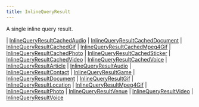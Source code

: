 ```yaml
---
title: InlineQueryResult
---
```


A single inline query result.

<div class="font-mono whitespace-pre"><span class="opacity-50">| </span><a href="/gh/types/inlinequeryresultcachedaudio"  >InlineQueryResultCachedAudio</a><span class="opacity-50">
| </span><a href="/gh/types/inlinequeryresultcacheddocument"  >InlineQueryResultCachedDocument</a><span class="opacity-50">
| </span><a href="/gh/types/inlinequeryresultcachedgif"  >InlineQueryResultCachedGif</a><span class="opacity-50">
| </span><a href="/gh/types/inlinequeryresultcachedmpeg4gif"  >InlineQueryResultCachedMpeg4Gif</a><span class="opacity-50">
| </span><a href="/gh/types/inlinequeryresultcachedphoto"  >InlineQueryResultCachedPhoto</a><span class="opacity-50">
| </span><a href="/gh/types/inlinequeryresultcachedsticker"  >InlineQueryResultCachedSticker</a><span class="opacity-50">
| </span><a href="/gh/types/inlinequeryresultcachedvideo"  >InlineQueryResultCachedVideo</a><span class="opacity-50">
| </span><a href="/gh/types/inlinequeryresultcachedvoice"  >InlineQueryResultCachedVoice</a><span class="opacity-50">
| </span><a href="/gh/types/inlinequeryresultarticle"  >InlineQueryResultArticle</a><span class="opacity-50">
| </span><a href="/gh/types/inlinequeryresultaudio"  >InlineQueryResultAudio</a><span class="opacity-50">
| </span><a href="/gh/types/inlinequeryresultcontact"  >InlineQueryResultContact</a><span class="opacity-50">
| </span><a href="/gh/types/inlinequeryresultgame"  >InlineQueryResultGame</a><span class="opacity-50">
| </span><a href="/gh/types/inlinequeryresultdocument"  >InlineQueryResultDocument</a><span class="opacity-50">
| </span><a href="/gh/types/inlinequeryresultgif"  >InlineQueryResultGif</a><span class="opacity-50">
| </span><a href="/gh/types/inlinequeryresultlocation"  >InlineQueryResultLocation</a><span class="opacity-50">
| </span><a href="/gh/types/inlinequeryresultmpeg4gif"  >InlineQueryResultMpeg4Gif</a><span class="opacity-50">
| </span><a href="/gh/types/inlinequeryresultphoto"  >InlineQueryResultPhoto</a><span class="opacity-50">
| </span><a href="/gh/types/inlinequeryresultvenue"  >InlineQueryResultVenue</a><span class="opacity-50">
| </span><a href="/gh/types/inlinequeryresultvideo"  >InlineQueryResultVideo</a><span class="opacity-50">
| </span><a href="/gh/types/inlinequeryresultvoice"  >InlineQueryResultVoice</a></div>

